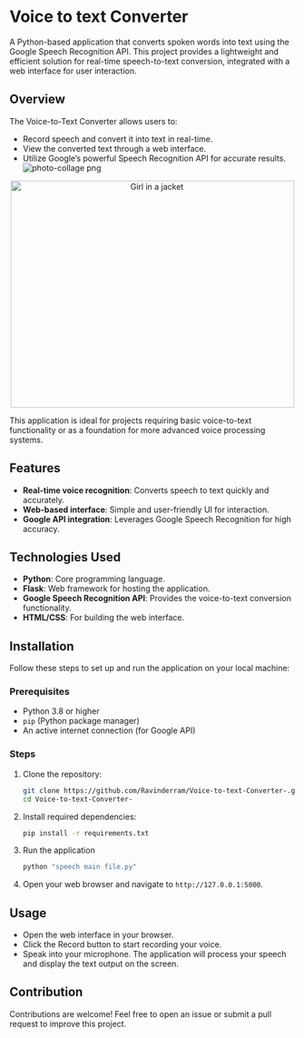 # Voice to text Converter
A Python-based application that converts spoken words into text using the Google Speech Recognition API. This project provides a lightweight and efficient solution for real-time speech-to-text conversion, integrated with a web interface for user interaction.
## Overview
The Voice-to-Text Converter allows users to:
- Record speech and convert it into text in real-time.
- View the converted text through a web interface.
- Utilize Google’s powerful Speech Recognition API for accurate results.
  ![photo-collage png]()

<p align="center">
<img src="https://github.com/user-attachments/assets/eedaf487-d0e5-48cc-8462-36c29e0ad990" alt="Girl in a jacket" width="500" height="400"> <br />
</p>
This application is ideal for projects requiring basic voice-to-text functionality or as a foundation for more advanced voice processing systems.

## Features
- **Real-time voice recognition**: Converts speech to text quickly and accurately.
- **Web-based interface**: Simple and user-friendly UI for interaction.
- **Google API integration**: Leverages Google Speech Recognition for high accuracy.

## Technologies Used

- **Python**: Core programming language.
- **Flask**: Web framework for hosting the application.
- **Google Speech Recognition API**: Provides the voice-to-text conversion functionality.
- **HTML/CSS**: For building the web interface.

## Installation

Follow these steps to set up and run the application on your local machine:

### Prerequisites

- Python 3.8 or higher
- `pip` (Python package manager)
- An active internet connection (for Google API)

### Steps

1. Clone the repository:
   ```bash
   git clone https://github.com/Ravinderram/Voice-to-text-Converter-.git
   cd Voice-to-text-Converter-
2. Install required dependencies:
   ```bash
   pip install -r requirements.txt
   ```
3. Run the application
   ```bash
   python "speech main file.py"
   ```
4. Open your web browser and navigate to ```http://127.0.0.1:5000```.
## Usage
- Open the web interface in your browser.
- Click the Record button to start recording your voice.
- Speak into your microphone. The application will process your speech and display the text output on the screen.
## Contribution
Contributions are welcome! Feel free to open an issue or submit a pull request to improve this project.
